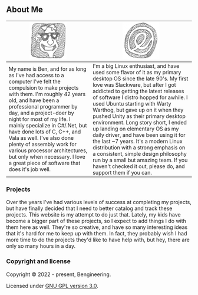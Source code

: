 ## About Me
|<center><img title="It's me - Ben" alt="Hand drawn cartoon of my head" src="images/ben_avatar.png"></center> |<center><a href=https://www.elementary.io><img title="elementary OS" alt="Hand drawn logo for elementary OS" src="images/elementary_logo.png"></a></center> | 
--- | --- |
| My name is Ben, and for as long as I've had access to a computer I've felt the compulsion to make projects with them. I'm roughly 42 years old, and have been a professional programmer by day, and a project-doer by night for most of my life. I mainly specialize in C#/.Net, but have done lots of C, C++, and Vala as well. I've also done plenty of assembly work for various processor architectures, but only when necessary. I love a great piece of software that does it's job well. | I'm a big Linux enthusiast, and have used some flavor of it as my primary desktop OS since the late 90's. My first love was Slackware, but after I got addicted to getting the latest releases of software I distro hopped for awhile. I used Ubuntu starting with Warty Warthog, but gave up on it when they pushed Unity as their primary desktop environment. Long story short, I ended up landing on elementary OS as my daily driver, and have been using it for the last ~7 years. It's a modern Linux distribution with a strong emphasis on a consistent, simple design philosophy run by a small but amazing team. If you haven't checked it out, please do, and support them if you can. |

### Projects
Over the years I've had various levels of success at completing my projects, but have finally decided that I need to better catalog and track these projects. This website is my attempt to do just that. Lately, my kids have become a bigger part of these projects, so I expect to add things I do with them here as well. They're so creative, and have so many interesting ideas that it's hard for me to keep up with them. In fact, they probably wish I had more time to do the projects they'd like to have help with, but hey, there are only so many hours in a day.


### Copyright and license
Copyright &copy; 2022 - present, Bengineering.

Licensed under [GNU GPL version 3.0](./LICENSE).
